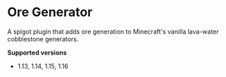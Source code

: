 # Ore Generator

A spigot plugin that adds ore generation to Minecraft's vanilla lava-water cobblestone generators.

**Supported versions**
- 1.13, 1.14, 1.15, 1.16
